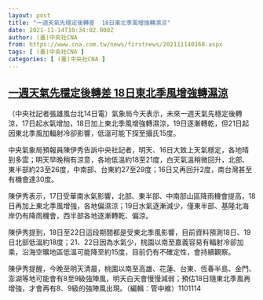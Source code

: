 ```yaml
---
layout: post
title: "一週天氣先穩定後轉差  18日東北季風增強轉濕涼"
date: 2021-11-14T10:34:02.000Z
author: (臺)中央社CNA
from: https://www.cna.com.tw/news/firstnews/202111140168.aspx
tags: [ (臺)中央社CNA ]
categories: [ (臺)中央社CNA ]
---
```

<!--1636886042000-->
[一週天氣先穩定後轉差  18日東北季風增強轉濕涼](https://www.cna.com.tw/news/firstnews/202111140168.aspx)
------

<div>
<div></div><div><p>（中央社記者張雄風台北14日電）氣象局今天表示，未來一週天氣先穩定後轉涼，17日起水氣增加，18日加上東北季風增強轉濕涼，19日逐漸轉乾，但21日起因東北季風加輻射冷卻影響，低溫可能下探至攝氏15度。</p><p>中央氣象局預報員陳伊秀告訴中央社記者，明天、16日大致上天氣穩定，各地晴到多雲；明天早晚稍有涼意，各地低溫約18至21度，白天氣溫稍微回升，北部、東半部約23至26度，中南部、台東約27至29度；16日又再回升2度，南台灣甚至有機會達30度。</p><p>陳伊秀表示，17日受華南水氣影響，北部、東半部、中南部山區降雨機會提高，18日再加上東北季風增強，各地偏濕涼；19日水氣逐漸減少，僅東半部、基隆北海岸仍有降雨機會，西半部各地逐漸轉乾、偏涼。</p><p>陳伊秀提到，18日至22日這段期間都是受東北季風影響，目前資料預測18日、19日北部低溫約18度；21、22日因為水氣少，桃園以南至嘉義容易有輻射冷卻加乘，沿海空曠地區低溫可能降至約15度，目前仍有不確定性，會持續觀察。</p><p>陳伊秀提醒，今晚至明天清晨，桃園以南至高雄、花蓮、台東、恆春半島、金門、澎湖等地可能會有8至9級強陣風，明天白天會慢慢減弱；預估18日隨東北季風再增強，才會再有8、9級的強陣風出現。（編輯：管中維）1101114</p></div>
</div>
